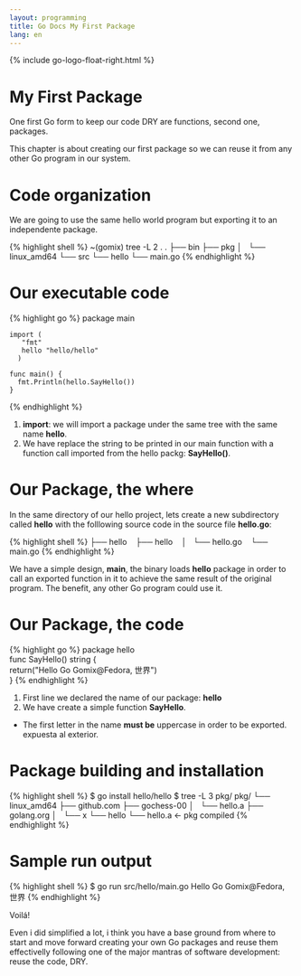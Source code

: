 ```yaml
---
layout: programming
title: Go Docs My First Package
lang: en
---
```

{% include go-logo-float-right.html %}
# My First Package

One first Go form to keep our code DRY are functions, second one, packages.

This chapter is about creating our first package so we can reuse it from any other Go program in our system.


# Code organization
We are going to use the same hello world program but exporting it to an independente package.

{% highlight shell %}
    ~(gomix) tree -L 2 .
    .
    ├── bin
    ├── pkg
    │   └── linux_amd64
    └── src
        └── hello
            └── main.go
{% endhighlight %}

# Our executable code

{% highlight go %}
    package main                                                                                              

    import (                                                                                                  
       "fmt"                                                                                                  
       hello "hello/hello"                                                                                    
      )                                                                                                       

    func main() {                                                                                             
      fmt.Println(hello.SayHello())                                                                           
    }  
{% endhighlight %}

1.  **import**: we will import a package under the same tree with the same name **hello**.
2.  We have replace the string to be printed in our main function with a function call imported from the hello packg: **SayHello()**.

# Our Package, the where

In the same directory of our hello project, lets create a new subdirectory called **hello** with the folllowing source code in the source file **hello.go**:

{% highlight shell %}
    ├── hello
        ├── hello
        │   └── hello.go
        └── main.go
{% endhighlight %}

We have a simple design, **main**, the binary loads **hello** package in order to call an exported function in it to achieve the same result of the original program. The benefit, any other Go program could use it.

# Our Package, the code

{% highlight go %}
    package hello                                                                                             
    func SayHello() string {                                                                                  
      return("Hello Go Gomix@Fedora, 世界")                                                                   
    } 
{% endhighlight %}

1. First line we declared the name of our package: **hello**
2. We have create a simple function **SayHello**.
 * The first letter in the name **must be** uppercase in order to be exported.
        expuesta al exterior.

# Package building and installation

{% highlight shell %}
    $ go install hello/hello
    $ tree -L 3 pkg/
    pkg/
    └── linux_amd64
        ├── github.com
        ├── gochess-00
        │   └── hello.a
        ├── golang.org
        │   └── x
        └── hello
            └── hello.a     <- pkg compiled
{% endhighlight %}

# Sample run output

{% highlight shell %}
    $ go run src/hello/main.go 
    Hello Go Gomix@Fedora, 世界
{% endhighlight %}

Voilá!

Even i did simplified a lot, i think you have a base ground from where to start and move forward creating your own Go packages and reuse them effectivelly following one of the major mantras of software development: reuse the code, DRY.

